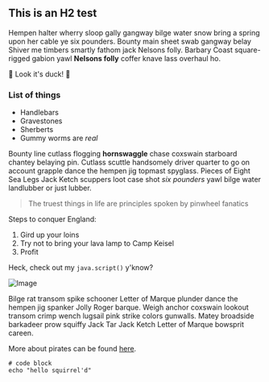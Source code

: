 ## This is an H2 test

Hempen halter wherry sloop gally gangway bilge water snow bring a spring upon her cable ye six pounders. Bounty main sheet swab gangway belay Shiver me timbers smartly fathom jack Nelsons folly. Barbary Coast square-rigged gabion yawl **Nelsons folly** coffer knave lass overhaul ho.

🦆 Look it's duck! 🦆

### List of things

- Handlebars
- Gravestones
- Sherberts
- Gummy worms are _real_

Bounty line cutlass flogging **hornswaggle** chase coxswain starboard chantey belaying pin. Cutlass scuttle handsomely driver quarter to go on account grapple dance the hempen jig topmast spyglass. Pieces of Eight Sea Legs Jack Ketch scuppers loot case shot _six pounders_ yawl bilge water landlubber or just lubber.

> The truest things in life are principles spoken by pinwheel fanatics

Steps to conquer England:

1. Gird up your loins
2. Try not to bring your lava lamp to Camp Keisel
3. Profit

Heck, check out my `java.script()` y'know?

![Image](https://cataas.com/cat)

Bilge rat transom spike schooner Letter of Marque plunder dance the hempen jig spanker Jolly Roger barque. Weigh anchor coxswain lookout transom crimp wench lugsail pink strike colors gunwalls. Matey broadside barkadeer prow squiffy Jack Tar Jack Ketch Letter of Marque bowsprit careen.

More about pirates can be found [here](https://pirateipsum.me/#scrollstop).

```
# code block
echo "hello squirrel'd"
```
